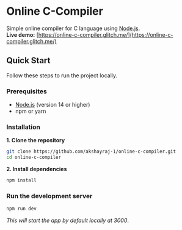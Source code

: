 # Online C-Compiler

Simple online compiler for C language using [Node.js](https://nodejs.org/en/).<br>
**Live demo:** [https://online-c-compiler.glitch.me/](https://online-c-compiler.glitch.me/)

## Quick Start

Follow these steps to run the project locally.

### Prerequisites
- [Node.js](https://nodejs.org/en/download/) (version 14 or higher)
- npm or yarn

### Installation
**1. Clone the repository**

```bash
git clone https://github.com/akshayraj-1/online-c-compiler.git
cd online-c-compiler
```

**2. Install dependencies**

```bash
npm install
```

### Run the development server

```bash
npm run dev
```
_This will start the app by default locally at 3000_.
